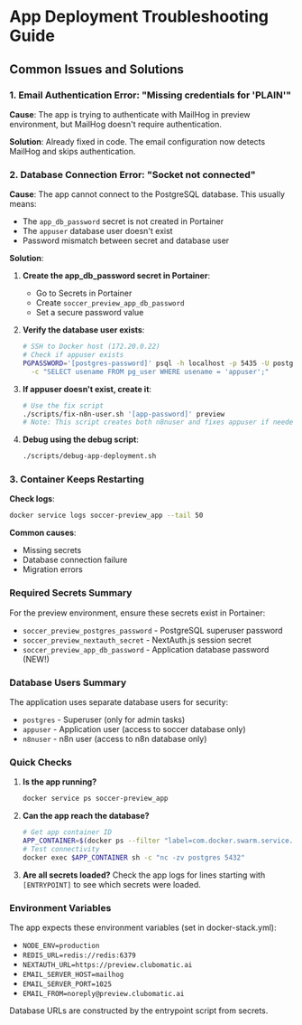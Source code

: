# App Deployment Troubleshooting Guide

## Common Issues and Solutions

### 1. Email Authentication Error: "Missing credentials for 'PLAIN'"

**Cause**: The app is trying to authenticate with MailHog in preview environment, but MailHog doesn't require authentication.

**Solution**: Already fixed in code. The email configuration now detects MailHog and skips authentication.

### 2. Database Connection Error: "Socket not connected"

**Cause**: The app cannot connect to the PostgreSQL database. This usually means:
- The `app_db_password` secret is not created in Portainer
- The `appuser` database user doesn't exist
- Password mismatch between secret and database user

**Solution**:

1. **Create the app_db_password secret in Portainer**:
   - Go to Secrets in Portainer
   - Create `soccer_preview_app_db_password` 
   - Set a secure password value

2. **Verify the database user exists**:
   ```bash
   # SSH to Docker host (172.20.0.22)
   # Check if appuser exists
   PGPASSWORD='[postgres-password]' psql -h localhost -p 5435 -U postgres -d postgres \
     -c "SELECT usename FROM pg_user WHERE usename = 'appuser';"
   ```

3. **If appuser doesn't exist, create it**:
   ```bash
   # Use the fix script
   ./scripts/fix-n8n-user.sh '[app-password]' preview
   # Note: This script creates both n8nuser and fixes appuser if needed
   ```

4. **Debug using the debug script**:
   ```bash
   ./scripts/debug-app-deployment.sh
   ```

### 3. Container Keeps Restarting

**Check logs**:
```bash
docker service logs soccer-preview_app --tail 50
```

**Common causes**:
- Missing secrets
- Database connection failure
- Migration errors

### Required Secrets Summary

For the preview environment, ensure these secrets exist in Portainer:
- `soccer_preview_postgres_password` - PostgreSQL superuser password
- `soccer_preview_nextauth_secret` - NextAuth.js session secret
- `soccer_preview_app_db_password` - Application database password (NEW!)

### Database Users Summary

The application uses separate database users for security:
- `postgres` - Superuser (only for admin tasks)
- `appuser` - Application user (access to soccer database only)
- `n8nuser` - n8n user (access to n8n database only)

### Quick Checks

1. **Is the app running?**
   ```bash
   docker service ps soccer-preview_app
   ```

2. **Can the app reach the database?**
   ```bash
   # Get app container ID
   APP_CONTAINER=$(docker ps --filter "label=com.docker.swarm.service.name=soccer-preview_app" -q | head -1)
   # Test connectivity
   docker exec $APP_CONTAINER sh -c "nc -zv postgres 5432"
   ```

3. **Are all secrets loaded?**
   Check the app logs for lines starting with `[ENTRYPOINT]` to see which secrets were loaded.

### Environment Variables

The app expects these environment variables (set in docker-stack.yml):
- `NODE_ENV=production`
- `REDIS_URL=redis://redis:6379`
- `NEXTAUTH_URL=https://preview.clubomatic.ai`
- `EMAIL_SERVER_HOST=mailhog`
- `EMAIL_SERVER_PORT=1025`
- `EMAIL_FROM=noreply@preview.clubomatic.ai`

Database URLs are constructed by the entrypoint script from secrets.